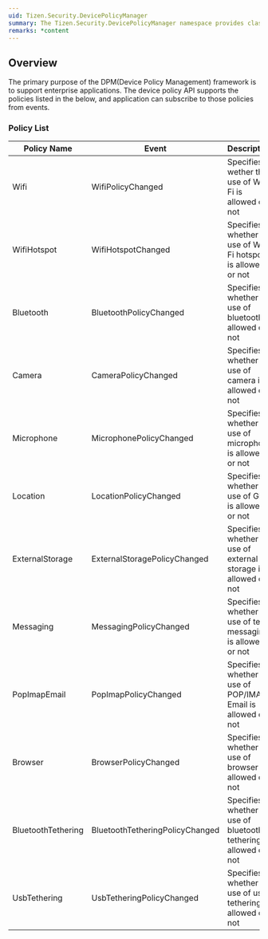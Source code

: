 ```yaml
---
uid: Tizen.Security.DevicePolicyManager
summary: The Tizen.Security.DevicePolicyManager namespace provides classes to manage the device policy management framework. The device policy management framework provides APIs to create security-aware applications that are useful in enterprise settings.
remarks: *content
---
```

## Overview
The primary purpose of the DPM(Device Policy Management) framework is to support enterprise applications.
The device policy API supports the policies listed in the below, and application can subscribe to those policies from events.

### Policy List
|  <center>Policy Name</center> |  <center>Event</center> |  <center>Description</center> |
|:--------|:--------|:--------|
|Wifi |WifiPolicyChanged |Specifies wether the use of Wi-Fi is allowed or not |
|WifiHotspot |WifiHotspotChanged |Specifies whether the use of Wi-Fi hotspot is allowed or not |
|Bluetooth |BluetoothPolicyChanged |Specifies whether the use of bluetooth is allowed or not |
|Camera |CameraPolicyChanged |Specifies whether the use of camera is allowed or not |
|Microphone |MicrophonePolicyChanged |Specifies whether the use of microphone is allowed or not |
|Location |LocationPolicyChanged |Specifies whether the use of GPS is allowed or not |
|ExternalStorage |ExternalStoragePolicyChanged |Specifies whether the use of external storage is allowed or not |
|Messaging |MessagingPolicyChanged |Specifies whether the use of text messaging is allowed or not |
|PopImapEmail |PopImapPolicyChanged |Specifies whether the use of POP/IMAP Email is allowed or not |
|Browser |BrowserPolicyChanged |Specifies whether the use of browser is allowed or not |
|BluetoothTethering |BluetoothTetheringPolicyChanged |Specifies whether the use of bluetooth tethering is allowed or not |
|UsbTethering |UsbTetheringPolicyChanged |Specifies whether the use of usb tethering is allowed or not |